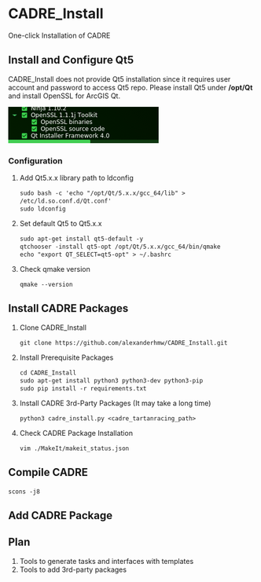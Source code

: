 # CADRE_Install
One-click Installation of CADRE

## Install and Configure Qt5
CADRE_Install does not provide Qt5 installation since it requires user account and password to access Qt5 repo. Please install Qt5 under **/opt/Qt** and install OpenSSL for ArcGIS Qt.

![img.png](img/img.png)

### Configuration
1. Add Qt5.x.x library path to ldconfig
   ```
   sudo bash -c 'echo "/opt/Qt/5.x.x/gcc_64/lib" > /etc/ld.so.conf.d/Qt.conf'
   sudo ldconfig
   ```
2. Set default Qt5 to Qt5.x.x
   ```
   sudo apt-get install qt5-default -y
   qtchooser -install qt5-opt /opt/Qt/5.x.x/gcc_64/bin/qmake
   echo "export QT_SELECT=qt5-opt" > ~/.bashrc
   ```
3. Check qmake version
   ```
   qmake --version
   ```

## Install CADRE Packages
1. Clone CADRE_Install 
   ```
   git clone https://github.com/alexanderhmw/CADRE_Install.git
   ```
2. Install Prerequisite Packages
   ```
   cd CADRE_Install
   sudo apt-get install python3 python3-dev python3-pip
   sudo pip install -r requirements.txt
   ```
3. Install CADRE 3rd-Party Packages (It may take a long time)
   ```
   python3 cadre_install.py <cadre_tartanracing_path>
   ```
4. Check CADRE Package Installation
   ```
   vim ./MakeIt/makeit_status.json
   ```

## Compile CADRE
```
scons -j8
```

## Add CADRE Package

## Plan
1. Tools to generate tasks and interfaces with templates
2. Tools to add 3rd-party packages
